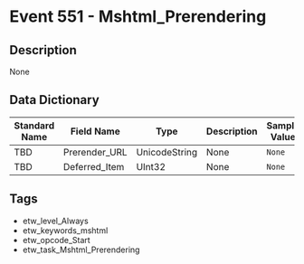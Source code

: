 # Event 551 - Mshtml_Prerendering

## Description
None

## Data Dictionary
|Standard Name|Field Name|Type|Description|Sample Value|
|---|---|---|---|---|
|TBD|Prerender_URL|UnicodeString|None|`None`|
|TBD|Deferred_Item|UInt32|None|`None`|

## Tags
* etw_level_Always
* etw_keywords_mshtml
* etw_opcode_Start
* etw_task_Mshtml_Prerendering